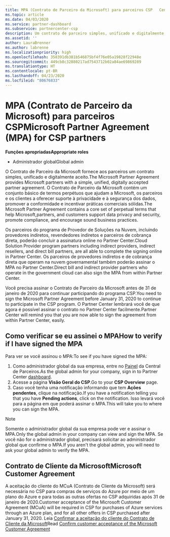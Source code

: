 ```yaml
---
title: MPA (Contrato de Parceiro da Microsoft) para parceiros CSP   Central de Parceiros
ms.topic: article
ms.date: 04/03/2020
ms.service: partner-dashboard
ms.subservice: partnercenter-csp
description: Um contrato de parceiro simples, unificado e digitalmente aceito.
ms.assetid: ''
author: LauraBrenner
ms.author: labrenne
ms.localizationpriority: high
ms.openlocfilehash: 358391db381b546875bf4f76e05a19828f22948e
ms.sourcegitcommit: 449cb8c32880217ad7543712b02a84ae69869289
ms.translationtype: HT
ms.contentlocale: pt-BR
ms.lasthandoff: 04/23/2020
ms.locfileid: "80676833"
---
```

# <a name="microsoft-partner-agreement-mpa-for-csp-partners"></a><span data-ttu-id="9e8af-103">MPA (Contrato de Parceiro da Microsoft) para parceiros CSP</span><span class="sxs-lookup"><span data-stu-id="9e8af-103">Microsoft Partner Agreement (MPA) for CSP partners</span></span> 

<span data-ttu-id="9e8af-104">**Funções apropriadas**</span><span class="sxs-lookup"><span data-stu-id="9e8af-104">**Appropriate roles**</span></span>

- <span data-ttu-id="9e8af-105">Administrador global</span><span class="sxs-lookup"><span data-stu-id="9e8af-105">Global admin</span></span>


<span data-ttu-id="9e8af-106">O Contrato de Parceiro da Microsoft fornece aos parceiros um contrato simples, unificado e digitalmente aceito.</span><span class="sxs-lookup"><span data-stu-id="9e8af-106">The Microsoft Partner Agreement provides Microsoft partners with a simple, unified, digitally accepted partner agreement.</span></span> <span data-ttu-id="9e8af-107">O Contrato de Parceiro da Microsoft contém um conjunto básico de termos perpétuos que ajudam a Microsoft, os parceiros e os clientes a oferecer suporte à privacidade e à segurança dos dados, promover a conformidade e incentivar práticas comerciais sólidas.</span><span class="sxs-lookup"><span data-stu-id="9e8af-107">The Microsoft Partner Agreement contains a core set of perpetual terms that help Microsoft,partners, and customers support data privacy and security, promote compliance, and encourage sound business practices.</span></span>   

<span data-ttu-id="9e8af-108">Os parceiros do programa de Provedor de Soluções na Nuvem, incluindo provedores indiretos, revendedores indiretos e parceiros de cobrança direta, poderão concluir a assinatura online no Partner Center.</span><span class="sxs-lookup"><span data-stu-id="9e8af-108">Cloud Solution Provider program partners including indirect providers, indirect resellers, and direct bill partners, are all able to complete the signing online in Partner Center.</span></span> <span data-ttu-id="9e8af-109">Os parceiros de provedores indiretos e de cobrança direta que operam na nuvem governamental também poderão assinar o MPA no Partner Center.</span><span class="sxs-lookup"><span data-stu-id="9e8af-109">Direct bill and indirect provider partners who operate in the government cloud can also sign the MPA from within Partner Center.</span></span>

<span data-ttu-id="9e8af-110">Você precisa assinar o Contrato de Parceiro da Microsoft antes de 31 de janeiro de 2020 para continuar participando do programa CSP.</span><span class="sxs-lookup"><span data-stu-id="9e8af-110">You need to sign the Microsoft Partner Agreement before January 31, 2020 to continue to participate in the CSP program.</span></span> <span data-ttu-id="9e8af-111">O Partner Center lembrará você de que agora é possível assinar o contrato no Partner Center facilmente.</span><span class="sxs-lookup"><span data-stu-id="9e8af-111">Partner Center will remind you that you are now able to sign the agreement from within Partner Center, easily.</span></span>

## <a name="how-to-verify-if-i-have-signed-the-mpa"></a><span data-ttu-id="9e8af-112">Como verificar se eu assinei o MPA</span><span class="sxs-lookup"><span data-stu-id="9e8af-112">How to verify if I have signed the MPA</span></span>

<span data-ttu-id="9e8af-113">Para ver se você assinou o MPA:</span><span class="sxs-lookup"><span data-stu-id="9e8af-113">To see if you have signed the MPA:</span></span>

1. <span data-ttu-id="9e8af-114">Como administrador global da sua empresa, entre no [Painel](https://partner.microsoft.com/dashboard/home) da Central de Parceiros.</span><span class="sxs-lookup"><span data-stu-id="9e8af-114">As the global admin for your company, sign in to Partner Center [dashboard](https://partner.microsoft.com/dashboard/home).</span></span>  
2. <span data-ttu-id="9e8af-115">Acesse a página **Visão Geral do CSP**.</span><span class="sxs-lookup"><span data-stu-id="9e8af-115">Go to your **CSP Overview** page.</span></span>
3. <span data-ttu-id="9e8af-116">Caso você tenha uma notificação informando que tem **Ações pendentes**, clique na notificação.</span><span class="sxs-lookup"><span data-stu-id="9e8af-116">If you have a notification telling you that you have **Pending actions**, click on the notification.</span></span> <span data-ttu-id="9e8af-117">Isso levará você para a página em que poderá assinar o MPA.</span><span class="sxs-lookup"><span data-stu-id="9e8af-117">This will take you to where you can sign the MPA.</span></span> 

>[!NOTE] 
><span data-ttu-id="9e8af-118">Somente o administrador global da sua empresa pode ver e assinar o MPA.</span><span class="sxs-lookup"><span data-stu-id="9e8af-118">Only the global admin in your company can view and sign the MPA.</span></span> <span data-ttu-id="9e8af-119">Se você não for o administrador global, precisará solicitar ao administrador global que confirme o MPA.</span><span class="sxs-lookup"><span data-stu-id="9e8af-119">If you aren't the global admin, you will need to ask your global admin to verify the MPA.</span></span> 

## <a name="microsoft-customer-agreement"></a><span data-ttu-id="9e8af-120">Contrato de Cliente da Microsoft</span><span class="sxs-lookup"><span data-stu-id="9e8af-120">Microsoft Customer Agreement</span></span>

<span data-ttu-id="9e8af-121">A aceitação do cliente do MCuA (Contrato de Cliente da Microsoft) será necessária no CSP para compras de serviços do Azure por meio de um plano do Azure e para todas as outras ofertas no CSP adquiridas após 31 de janeiro de 2020.</span><span class="sxs-lookup"><span data-stu-id="9e8af-121">Customer acceptance of the Microsoft Customer Agreement (MCuA) will be required in CSP for purchases of Azure services through an Azure plan, and for all other offers in CSP purchased after January 31, 2020.</span></span> <span data-ttu-id="9e8af-122">Leia [Confirmar a aceitação do cliente do Contrato de Cliente da Microsoft](confirm-customer-agreement.md)</span><span class="sxs-lookup"><span data-stu-id="9e8af-122">Read [Confirm customer acceptance of the Microsoft Customer Agreement](confirm-customer-agreement.md)</span></span>
 











